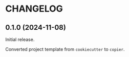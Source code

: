 # CHANGELOG


## 0.1.0 (2024-11-08)

Initial release.

Converted project template from `cookiecutter` to `copier`.

